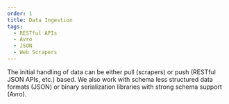 ```yaml
---
order: 1
title: Data Ingestion
tags:
  - RESTful APIs
  - Avro
  - JSON
  - Web Scrapers
---
```

The initial handling of data can be either pull (scrapers) or push (RESTful JSON APIs, etc.) based. 
We also work with schema less structured data formats (JSON) or binary serialization libraries with 
strong schema support (Avro).
